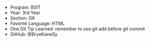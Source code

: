 * Program: BSIT
* Year: 3rd Year
* Section: G6
* Favorite Language: HTML
* One Git Tip Learned: remember to use git add before git commit
* GitHub: @BryeKaneSy
